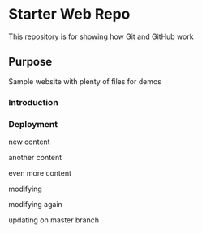 # Starter Web Repo

This repository is for showing how Git and GitHub work

## Purpose

Sample website with plenty of files for demos

### Introduction

### Deployment

new content


another content

even more content

modifying

modifying again

updating on master branch